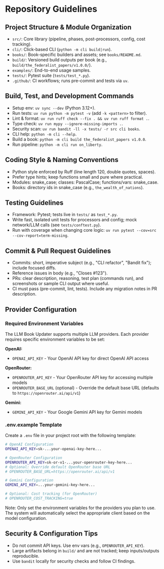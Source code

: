 # Repository Guidelines

## Project Structure & Module Organization
- `src/`: Core library (pipeline, phases, post-processors, config, cost tracking).
- `cli/`: Click-based CLI (`python -m cli build|run`).
- `books/`: Book-specific builders and assets; see `books/README.md`.
- `build/`: Versioned build outputs per book (e.g., `build/the_federalist_papers/v1.0.0/`).
- `examples/`: End-to-end usage samples.
- `tests/`: Pytest suite (`tests/test_*.py`).
- `.github/`: CI workflows; runs pre-commit and tests via `uv`.

## Build, Test, and Development Commands
- Setup env: `uv sync --dev` (Python 3.12+).
- Run tests: `uv run python -m pytest -v` (add `-k <pattern>` to filter).
- Lint & format: `uv run ruff check --fix . && uv run ruff format .`.
- Type check: `uv run mypy --ignore-missing-imports .`.
- Security scan: `uv run bandit -ll -x tests/ -r src cli books`.
- CLI help: `python -m cli --help`.
- Build a book: `python -m cli build the_federalist_papers v1.0.0`.
- Run pipeline: `python -m cli run on_liberty`.

## Coding Style & Naming Conventions
- Python style enforced by Ruff (line length 120, double quotes, spaces).
- Prefer type hints; keep functions small and pure where practical.
- Modules: snake_case; classes: PascalCase; functions/vars: snake_case.
- Books: directory ids in snake_case (e.g., `the_wealth_of_nations`).

## Testing Guidelines
- Framework: Pytest; tests live in `tests/` as `test_*.py`.
- Write fast, isolated unit tests for processors and config; mock network/LLM calls (see `tests/conftest.py`).
- Run with coverage when changing core logic: `uv run pytest --cov=src --cov-report=term-missing`.

## Commit & Pull Request Guidelines
- Commits: short, imperative subject (e.g., "CLI refactor", "Bandit fix"); include focused diffs.
- Reference issues in body (e.g., "Closes #123").
- PRs: clear description, reasoning, test plan (commands run), and screenshots or sample CLI output where useful.
- CI must pass (pre-commit, lint, tests). Include any migration notes in PR description.

## Provider Configuration

### Required Environment Variables

The LLM Book Updater supports multiple LLM providers. Each provider requires specific environment variables to be set:

**OpenAI:**
- `OPENAI_API_KEY` - Your OpenAI API key for direct OpenAI API access

**OpenRouter:**
- `OPENROUTER_API_KEY` - Your OpenRouter API key for accessing multiple models
- `OPENROUTER_BASE_URL` (optional) - Override the default base URL (defaults to `https://openrouter.ai/api/v1`)

**Gemini:**
- `GEMINI_API_KEY` - Your Google Gemini API key for Gemini models

### .env.example Template

Create a `.env` file in your project root with the following template:

```bash
# OpenAI Configuration
OPENAI_API_KEY=sk-...your-openai-key-here...

# OpenRouter Configuration
OPENROUTER_API_KEY=sk-or-v1-...your-openrouter-key-here...
# Optional: Override default OpenRouter base URL
# OPENROUTER_BASE_URL=https://openrouter.ai/api/v1

# Gemini Configuration
GEMINI_API_KEY=...your-gemini-key-here...

# Optional: Cost tracking (for OpenRouter)
# OPENROUTER_COST_TRACKING=true
```

Note: Only set the environment variables for the providers you plan to use. The system will automatically select the appropriate client based on the model configuration.

## Security & Configuration Tips
- Do not commit API keys. Use env vars (e.g., `OPENROUTER_API_KEY`).
- Large artifacts belong in `build/` and are not tracked; keep inputs/outputs reproducible.
- Use `bandit` locally for security checks and follow CI findings.
